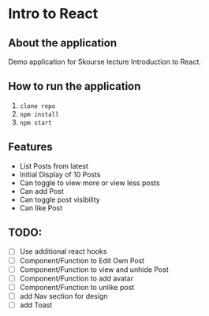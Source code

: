 # Intro to React

## About the application

Demo application for Skourse lecture Introduction to React.

## How to run the application

1. `clone repo`
2. `npm install`
3. `npm start`

## Features

- List Posts from latest
- Initial Display of 10 Posts
- Can toggle to view more or view less posts
- Can add Post
- Can toggle post visibility
- Can like Post

## TODO:

- [ ] Use additional react hooks
- [ ] Component/Function to Edit Own Post
- [ ] Component/Function to view and unhide Post
- [ ] Component/Function to add avatar
- [ ] Component/Function to unlike post
- [ ] add Nav section for design
- [ ] add Toast
